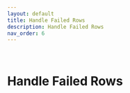 ```yaml
---
layout: default
title: Handle Failed Rows
description: Handle Failed Rows
nav_order: 6
---
```


<!-- empty lines -->
&nbsp;
&nbsp;

# Handle Failed Rows